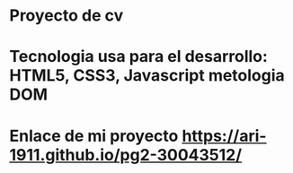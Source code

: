 # Proyecto de cv

# Tecnologia usa para el desarrollo: HTML5, CSS3, Javascript metologia DOM

# Enlace de mi proyecto https://ari-1911.github.io/pg2-30043512/
